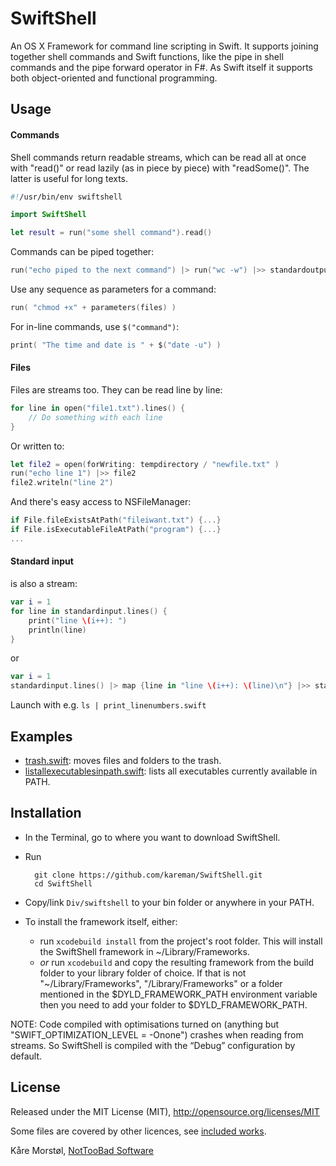 # SwiftShell

An OS X Framework for command line scripting in Swift. It supports joining together shell commands and Swift functions, like the pipe in shell commands and the pipe forward operator in F#. As Swift itself it supports both object-oriented and functional programming.


## Usage

#### Commands

Shell commands return readable streams, which can be read all at once with "read()" or read lazily (as in piece by piece) with "readSome()". The latter is useful for long texts.

```swift
#!/usr/bin/env swiftshell

import SwiftShell

let result = run("some shell command").read()
```

Commands can be piped together:

```swift
run("echo piped to the next command") |> run("wc -w") |>> standardoutput
```

Use any sequence as parameters for a command:

```swift
run( "chmod +x" + parameters(files) )
```

For in-line commands, use `$("command")`:

```swift
print( "The time and date is " + $("date -u") )
```

#### Files

Files are streams too. They can be read line by line:

```swift
for line in open("file1.txt").lines() {
	// Do something with each line
}
```

Or written to:

```swift
let file2 = open(forWriting: tempdirectory / "newfile.txt" )
run("echo line 1") |>> file2
file2.writeln("line 2")
```

And there's easy access to NSFileManager:

```swift
if File.fileExistsAtPath("fileiwant.txt") {...}
if File.isExecutableFileAtPath("program") {...}
...
```

#### Standard input

is also a stream:

```swift
var i = 1
for line in standardinput.lines() {
	print("line \(i++): ")
	println(line)
}
```

or

```swift
var i = 1
standardinput.lines() |> map {line in "line \(i++): \(line)\n"} |>> standardoutput
```

Launch with e.g. `ls | print_linenumbers.swift`

## Examples

- [trash.swift](https://gist.github.com/kareman/322c1091f3cc7e1078af): moves files and folders to the trash.
- [listallexecutablesinpath.swift](https://gist.github.com/kareman/d157c46858f91f1a22a7): lists all executables currently available in PATH.

## Installation

- In the Terminal, go to where you want to download SwiftShell.
- Run

        git clone https://github.com/kareman/SwiftShell.git 
        cd SwiftShell

- Copy/link `Div/swiftshell` to your bin folder or anywhere in your PATH.
- To install the framework itself, either:
  - run `xcodebuild install` from the project's root folder. This will install the SwiftShell framework in ~/Library/Frameworks.
  - _or_ run `xcodebuild` and copy the resulting framework from the build folder to your library folder of choice. If that is not "~/Library/Frameworks", "/Library/Frameworks" or a folder mentioned in the $DYLD_FRAMEWORK_PATH environment variable then you need to add your folder to $DYLD_FRAMEWORK_PATH.

NOTE: Code compiled with optimisations turned on (anything but "SWIFT_OPTIMIZATION_LEVEL = -Onone") crashes when reading from streams. So SwiftShell is compiled with the “Debug” configuration by default.


## License

Released under the MIT License (MIT), http://opensource.org/licenses/MIT

Some files are covered by other licences, see [included works](Div/Included%20Works).

Kåre Morstøl, [NotTooBad Software](http://nottoobadsoftware.com)
